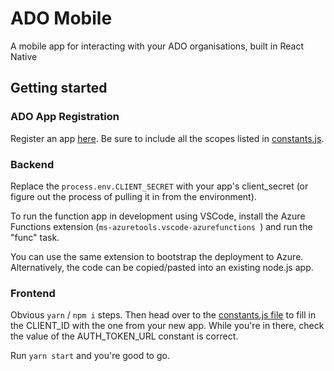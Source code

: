 # ADO Mobile

A mobile app for interacting with your ADO organisations, built in React Native


## Getting started

### ADO App Registration

Register an app [here](https://app.vsaex.visualstudio.com/app/register). Be sure to include all the scopes listed in [constants.js](./mobile/src/constants.js).

### Backend

Replace the `process.env.CLIENT_SECRET` with your app's client_secret (or figure out the process of pulling it in from the environment).

To run the function app in development using VSCode, install the Azure Functions extension (`ms-azuretools.vscode-azurefunctions
`) and run the "func" task.

You can use the same extension to bootstrap the deployment to Azure. Alternatively, the code can be copied/pasted into an existing node.js app.

### Frontend

Obvious `yarn` / `npm i` steps. Then head over to the [constants.js file](./mobile/src/constants.js) to fill in the CLIENT_ID with the one from your new app. While you're in there, check the value of the AUTH_TOKEN_URL constant is correct.

Run `yarn start` and you're good to go.

